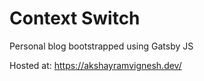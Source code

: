 # Context Switch

Personal blog bootstrapped using Gatsby JS

Hosted at: https://akshayramvignesh.dev/
